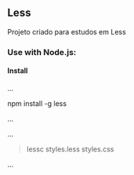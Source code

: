 ## Less

Projeto criado para estudos em Less

### Use with Node.js:

#### Install


...

npm install -g less

...





...

> lessc styles.less styles.css

...


